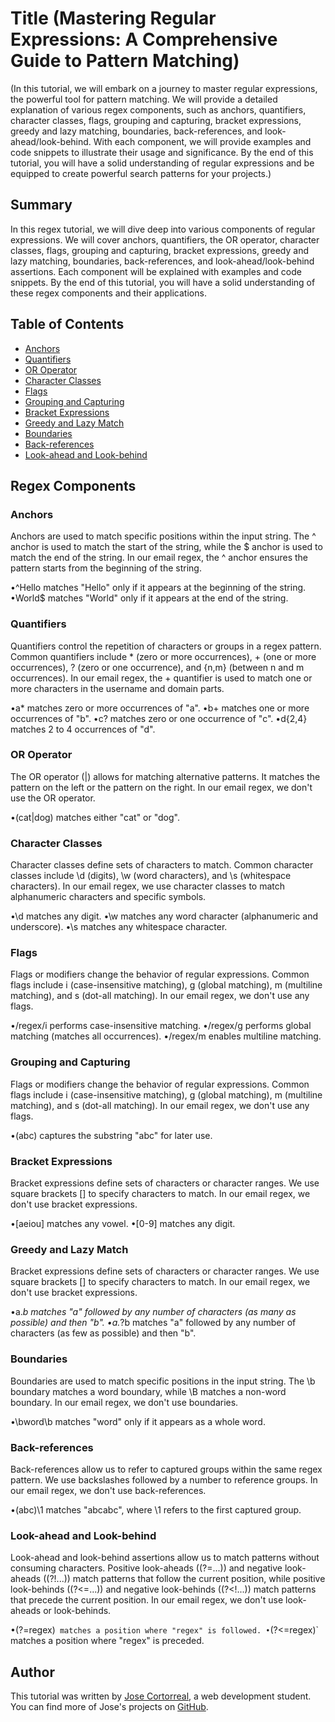 # Title (Mastering Regular Expressions: A Comprehensive Guide to Pattern Matching)



 (In this tutorial, we will embark on a journey to master regular expressions, the powerful tool for pattern matching. We will provide a detailed explanation of various regex components, such as anchors, quantifiers, character classes, flags, grouping and capturing, bracket expressions, greedy and lazy matching, boundaries, back-references, and look-ahead/look-behind. With each component, we will provide examples and code snippets to illustrate their usage and significance. By the end of this tutorial, you will have a solid understanding of regular expressions and be equipped to create powerful search patterns for your projects.)

## Summary

In this regex tutorial, we will dive deep into various components of regular expressions. We will cover anchors, quantifiers, the OR operator, character classes, flags, grouping and capturing, bracket expressions, greedy and lazy matching, boundaries, back-references, and look-ahead/look-behind assertions. Each component will be explained with examples and code snippets. By the end of this tutorial, you will have a solid understanding of these regex components and their applications. 

## Table of Contents

- [Anchors](#anchors)
- [Quantifiers](#quantifiers)
- [OR Operator](#or-operator)
- [Character Classes](#character-classes)
- [Flags](#flags)
- [Grouping and Capturing](#grouping-and-capturing)
- [Bracket Expressions](#bracket-expressions)
- [Greedy and Lazy Match](#greedy-and-lazy-match)
- [Boundaries](#boundaries)
- [Back-references](#back-references)
- [Look-ahead and Look-behind](#look-ahead-and-look-behind)

## Regex Components

### Anchors
Anchors are used to match specific positions within the input string. The ^ anchor is used to match the start of the string, while the $ anchor is used to match the end of the string. In our email regex, the ^ anchor ensures the pattern starts from the beginning of the string.

•^Hello matches "Hello" only if it appears at the beginning of the string.
•World$ matches "World" only if it appears at the end of the string.


### Quantifiers
Quantifiers control the repetition of characters or groups in a regex pattern. Common quantifiers include * (zero or more occurrences), + (one or more occurrences), ? (zero or one occurrence), and {n,m} (between n and m occurrences). In our email regex, the + quantifier is used to match one or more characters in the username and domain parts.

•a* matches zero or more occurrences of "a".
•b+ matches one or more occurrences of "b".
•c? matches zero or one occurrence of "c".
•d{2,4} matches 2 to 4 occurrences of "d".

### OR Operator
The OR operator (|) allows for matching alternative patterns. It matches the pattern on the left or the pattern on the right. In our email regex, we don't use the OR operator.

•(cat|dog) matches either "cat" or "dog".

### Character Classes
Character classes define sets of characters to match. Common character classes include \d (digits), \w (word characters), and \s (whitespace characters). In our email regex, we use character classes to match alphanumeric characters and specific symbols.

•\d matches any digit.
•\w matches any word character (alphanumeric and underscore).
•\s matches any whitespace character.

### Flags
Flags or modifiers change the behavior of regular expressions. Common flags include i (case-insensitive matching), g (global matching), m (multiline matching), and s (dot-all matching). In our email regex, we don't use any flags.

•/regex/i performs case-insensitive matching.
•/regex/g performs global matching (matches all occurrences).
•/regex/m enables multiline matching.

### Grouping and Capturing
Flags or modifiers change the behavior of regular expressions. Common flags include i (case-insensitive matching), g (global matching), m (multiline matching), and s (dot-all matching). In our email regex, we don't use any flags.

•(abc) captures the substring "abc" for later use.

### Bracket Expressions
Bracket expressions define sets of characters or character ranges. We use square brackets [] to specify characters to match. In our email regex, we don't use bracket expressions.

•[aeiou] matches any vowel.
•[0-9] matches any digit.



### Greedy and Lazy Match
Bracket expressions define sets of characters or character ranges. We use square brackets [] to specify characters to match. In our email regex, we don't use bracket expressions.

•a.*b matches "a" followed by any number of characters (as many as possible) and then "b".
•a.*?b matches "a" followed by any number of characters (as few as possible) and then "b".

### Boundaries
Boundaries are used to match specific positions in the input string. The \b boundary matches a word boundary, while \B matches a non-word boundary. In our email regex, we don't use boundaries.

•\bword\b matches "word" only if it appears as a whole word.

### Back-references
Back-references allow us to refer to captured groups within the same regex pattern. We use backslashes followed by a number to reference groups. In our email regex, we don't use back-references.

•(abc)\1 matches "abcabc", where \1 refers to the first captured group.

### Look-ahead and Look-behind
Look-ahead and look-behind assertions allow us to match patterns without consuming characters. Positive look-aheads ((?=...)) and negative look-aheads ((?!...)) match patterns that follow the current position, while positive look-behinds ((?<=...)) and negative look-behinds ((?<!...)) match patterns that precede the current position. In our email regex, we don't use look-aheads or look-behinds.

•(?=regex)` matches a position where "regex" is followed.
•`(?<=regex)` matches a position where "regex" is preceded.






## Author

This tutorial was written by [Jose Cortorreal](https://github.com/josecortorreal), a web development student. You can find more of Jose's projects on [GitHub](https://github.com/josecortorreal).


